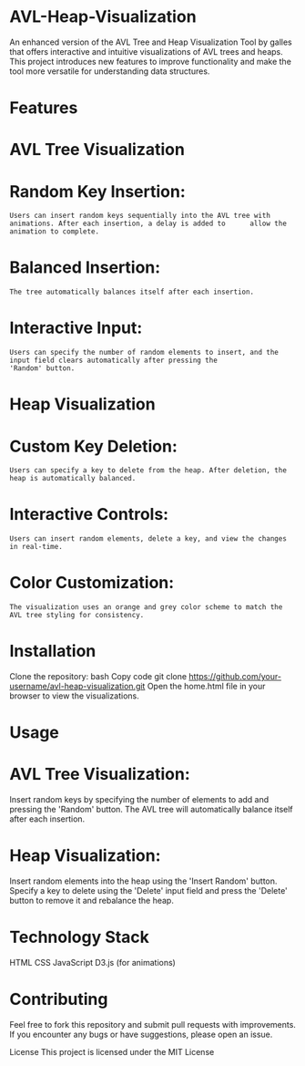 # AVL-Heap-Visualization
An enhanced version of the AVL Tree and Heap Visualization Tool by galles that offers interactive and intuitive visualizations of AVL trees and heaps. This project introduces new features to improve functionality and make the tool more versatile for understanding data structures.

# Features
# AVL Tree Visualization
  # Random Key Insertion: 
    Users can insert random keys sequentially into the AVL tree with animations. After each insertion, a delay is added to      allow the animation to complete.
  # Balanced Insertion: 
    The tree automatically balances itself after each insertion.
  # Interactive Input:
    Users can specify the number of random elements to insert, and the input field clears automatically after pressing the 
    'Random' button.
# Heap Visualization
  # Custom Key Deletion:
    Users can specify a key to delete from the heap. After deletion, the heap is automatically balanced.
  # Interactive Controls:
    Users can insert random elements, delete a key, and view the changes in real-time.
  # Color Customization:
    The visualization uses an orange and grey color scheme to match the AVL tree styling for consistency.
# Installation
Clone the repository:
bash
Copy code
git clone https://github.com/your-username/avl-heap-visualization.git
Open the home.html file in your browser to view the visualizations.

# Usage
# AVL Tree Visualization:
Insert random keys by specifying the number of elements to add and pressing the 'Random' button.
The AVL tree will automatically balance itself after each insertion.

# Heap Visualization:
Insert random elements into the heap using the 'Insert Random' button.
Specify a key to delete using the 'Delete' input field and press the 'Delete' button to remove it and rebalance the heap.

# Technology Stack
HTML
CSS
JavaScript
D3.js (for animations)
# Contributing
Feel free to fork this repository and submit pull requests with improvements. If you encounter any bugs or have suggestions, please open an issue.

License
This project is licensed under the MIT License
